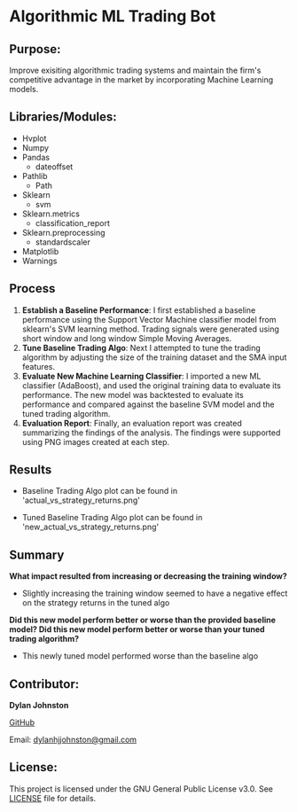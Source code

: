 # Algorithmic ML Trading Bot

## Purpose:
Improve exisiting algorithmic trading systems and maintain the firm's competitive advantage in the market by incorporating Machine Learning models.

## Libraries/Modules:
- Hvplot
- Numpy
- Pandas
  - dateoffset
- Pathlib
  - Path
- Sklearn
  - svm
- Sklearn.metrics
  - classification_report
- Sklearn.preprocessing
  - standardscaler
- Matplotlib
- Warnings

## Process
1. **Establish a Baseline Performance**: I first established a baseline performance using the Support Vector Machine classifier model from sklearn's SVM learning method. Trading signals were generated using short window and long window Simple Moving Averages. 
2. **Tune Baseline Trading Algo**: Next I attempted to tune the trading algorithm by adjusting the size of the training dataset and the SMA input features. 
3. **Evaluate New Machine Learning Classifier**: I imported a new ML classifier (AdaBoost), and used the original training data to evaluate its performance. The new model was backtested to evaluate its performance and compared against the baseline SVM model and the tuned trading algorithm.
4. **Evaluation Report**: Finally, an evaluation report was created summarizing the findings of the analysis. The findings were supported using PNG images created at each step.

## Results

* Baseline Trading Algo plot can be found in 'actual_vs_strategy_returns.png'

* Tuned Baseline Trading Algo plot can be found in 'new_actual_vs_strategy_returns.png'

## Summary

**What impact resulted from increasing or decreasing the training window?**

- Slightly increasing the training window seemed to have a negative effect on the strategy returns in the tuned algo

**Did this new model perform better or worse than the provided baseline model? Did this new model perform better or worse than your tuned trading algorithm?**

- This newly tuned model performed worse than the baseline algo

## Contributor:
**Dylan Johnston**

[GitHub](https://github.com/djohnst914) 

Email: dylanhjjohnston@gmail.com

## License:

This project is licensed under the GNU General Public License v3.0. See [LICENSE](https://github.com/djohnst914/Algorithmic_Trading_Bot/blob/main/LICENSE) file for details.